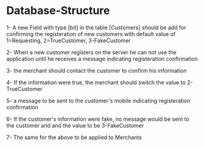 # Database-Structure

1-  A new Field with type [bit] in the table [Customers] should be add for confirming the registeration of new customers with default value of 1=Requesting, 2=TrueCustomer, 3-FakeCustomer

2-  When a new customer registers on the server he can not use the application until he receives a message indicating registeration confirmation

3-  the merchant should contact the customer to confirm his information

4-  If the information were true, the merchant should switch the value to 2-TrueCustomer

5-  a message to be sent to the customer's mobile indicating registeration confirmation

6-  If the customer's information were fake, no message would be sent to the customer and and the value to be 3-FakeCustomer

7-  The same for the above to be applied to Merchants

